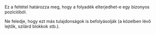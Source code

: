 Ez a feltétel határozza meg, hogy a folyadék elterjedhet-e egy bizonyos pozícióból.

Ne feledje, hogy ezt más tulajdonságok is befolyásolják (a közelben lévő lejtők, szilárd blokkok stb.).